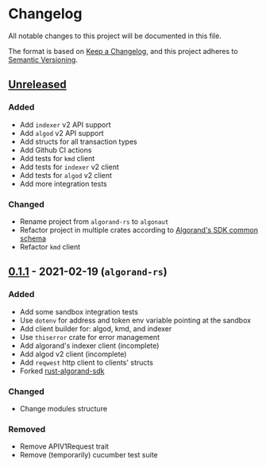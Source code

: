 # Changelog

All notable changes to this project will be documented in this file.

The format is based on [Keep a Changelog](https://keepachangelog.com/en/1.0.0/),
and this project adheres to [Semantic Versioning](https://semver.org/spec/v2.0.0.html).

## [Unreleased]

### Added

- Add `indexer` v2 API support
- Add `algod` v2 API support
- Add structs for all transaction types
- Add Github CI actions
- Add tests for `kmd` client
- Add tests for `indexer` v2 client
- Add tests for `algod` v2 client
- Add more integration tests

### Changed

- Rename project from `algorand-rs` to `algonaut`
- Refactor project in multiple crates according to [Algorand's SDK common schema](https://github.com/algorand/algorand-sdk-testing#sdk-overview)
- Refactor `kmd` client

## [0.1.1] - 2021-02-19 (`algorand-rs`)

### Added

- Add some sandbox integration tests
- Use `dotenv` for address and token env variable pointing at the sandbox
- Add client builder for: algod, kmd, and indexer
- Use `thiserror` crate for error management
- Add algorand's indexer client (incomplete)
- Add algod v2 client (incomplete)
- Add `reqwest` http client to clients' structs
- Forked [rust-algorand-sdk](https://github.com/mraof/rust-algorand-sdk)

### Changed

- Change modules structure

### Removed

- Remove APIV1Request trait
- Remove (temporarily) cucumber test suite

[unreleased]: https://github.com/manuelmauro/algonaut/compare/v0.1.1...HEAD
[0.1.1]: https://github.com/manuelmauro/algonaut/releases/tag/v0.1.1
